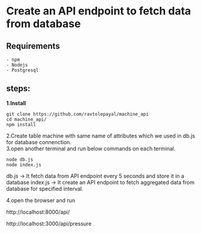 # Create an API endpoint to fetch data from database

## Requirements
    - npm
    - Nodejs
    - Postgresql
    
## steps:

**1.Install**

    git clone https://github.com/ravtolepayal/machine_api 
    cd machine_api/
    npm install
  
2.Create table machine with same name of attributes which we used in db.js for database connenction.   
3.open another terminal and run below commands on each terminal.
 
    node db.js
    node index.js
  
 db.js -> It fetch data from API endpoint every 5 seconds and store it in a database
 index.js -> It create an API endpoint to fetch aggregated data from database for specified interval.
 
4.open the browser and run

   http://localhost:8000/api/
   
   http://localhost:3000/api/pressure 
    
